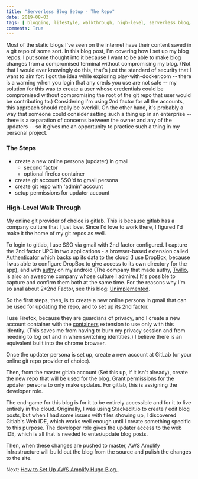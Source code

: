 ```yaml
---
title: "Serverless Blog Setup - The Repo"
date: 2019-08-03
tags: [ blogging, lifestyle, walkthrough, high-level, serverless blog, git, gitlab, unimplemented children ]
comments: True
---
```


Most of the static blogs I've seen on the internet have their content saved in a git repo of some sort. In this blog post, I'm covering how I set up my blog repos. I put some thought into it because I want to be able to make blog changes from a compromised terminal without compromising my blog. (Not that I would ever knowingly do this, that's just the standard of security that I want to aim for: I got the idea while exploring play-with-docker.com -- there is a warning when you login that any creds you use are not safe -- my solution for this was to create a user whose credentials could be compromised without compromising the root of the git repo that user would be contributing to.) Considering I'm using 2nd factor for all the accounts, this approach should really be overkill. On the other hand, it's probably a way that someone could consider setting such a thing up in an enterprise -- there is a separation of concerns between the owner and any of the updaters -- so it gives me an opportunity to practice such a thing in my personal project.

### The Steps

- create a new online persona (updater) in gmail
  - second factor
  - optional firefox container
- create git account SSO'd to gmail persona
- create git repo with 'admin' account
- setup permissions for updater account

### High-Level Walk Through

My online git provider of choice is gitlab. This is because gitlab has a company culture that I just love. Since I'd love to work there, I figured I'd make it the home of my git repos as well.

To login to gitlab, I use SSO via gmail with 2nd factor configured. I capture the 2nd factor UPC in two applications - a browser-based extension called [Authenticator](https://addons.mozilla.org/en-US/firefox/addon/auth-helper/) which backs up its data to the cloud (I use DropBox, because I was able to configure DropBox to give access to its own directory for the app), and with [authy](https://authy.com/) on my android (The company that made authy, [Twilio](https://www.twilio.com/), is also an awesome company whose culture I admire.) It's possible to capture and confirm them both at the same time. For the reasons why I'm so anal about 2*2nd Factor, see this blog: [Unimplemented](Unimplemented).

So the first steps, then, is to create a new online persona in gmail that can be used for updating the repo, and to set up its 2nd factor.

I use Firefox, because they are guardians of privacy, and I create a new account container with the [containers](https://addons.mozilla.org/en-US/firefox/addon/multi-account-containers/) extension to use only with this identity. (This saves me from having to burn my privacy session and from needing to log out and in when switching identities.) I believe there is an equivalent built into the chrome browser.

Once the updater persona is set up, create a new account at GitLab (or your online git repo provider of choice).

Then, from the master gitlab account (Set this up, if it isn't already), create the new repo that will be used for the blog. Grant permissions for the updater persona to only make updates. For gitlab, this is assigning the developer role.

The end-game for this blog is for it to be entirely accessible and for it to live entirely in the cloud. Originally, I was using Stackedit.io to create / edit blog posts, but when I had some issues with files showing up, I discovered Gitlab's Web IDE, which works well enough until I create something specific to this purpose. The developer role gives the updater access to the web IDE, which is all that is needed to enter/update blog posts.

Then, when these changes are pushed to master, AWS Amplify infrastructure will build out the blog from the source and pulish the changes to the site.

Next: [How to Set Up AWS Amplify Hugo Blog.](Unimplemented).

